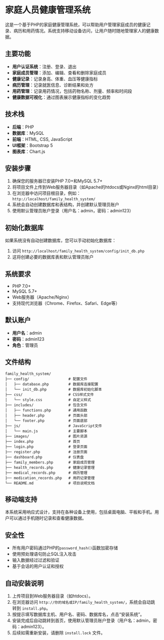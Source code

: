 # 家庭人员健康管理系统

这是一个基于PHP的家庭健康管理系统，可以帮助用户管理家庭成员的健康记录、病历和用药情况。系统支持移动设备访问，让用户随时随地管理家人的健康数据。

## 主要功能

- **用户认证系统**：注册、登录、退出
- **家庭成员管理**：添加、编辑、查看和删除家庭成员
- **健康记录**：记录身高、体重、血压等健康指标
- **病历管理**：记录就医信息、诊断结果和处方
- **用药管理**：记录用药情况，包括药物名称、剂量、频率和时间段
- **健康数据可视化**：通过图表展示健康指标的变化趋势

## 技术栈

- **后端**：PHP
- **数据库**：MySQL
- **前端**：HTML, CSS, JavaScript
- **UI框架**：Bootstrap 5
- **图表库**：Chart.js

## 安装步骤

1. 确保您的服务器已安装PHP 7.0+和MySQL 5.7+
2. 将项目文件上传到Web服务器目录（如Apache的htdocs或Nginx的html目录）
3. 在浏览器中访问项目根目录，例如：`http://localhost/family_health_system/`
4. 系统会自动创建数据库和表结构，并创建默认管理员账户
5. 使用默认管理员账户登录（用户名：admin，密码：admin123）

## 初始化数据库

如果系统没有自动创建数据库，您可以手动初始化数据库：

1. 访问 `http://localhost/family_health_system/config/init_db.php`
2. 这将创建必要的数据库表和默认管理员账户

## 系统要求

- PHP 7.0+
- MySQL 5.7+
- Web服务器（Apache/Nginx）
- 支持现代浏览器（Chrome、Firefox、Safari、Edge等）

## 默认账户

- **用户名**：admin
- **密码**：admin123
- **角色**：管理员

## 文件结构

```
family_health_system/
├── config/                  # 配置文件
│   ├── database.php         # 数据库连接配置
│   └── init_db.php          # 数据库初始化脚本
├── css/                     # CSS样式文件
│   └── style.css            # 自定义样式
├── includes/                # 包含文件
│   ├── functions.php        # 通用函数
│   ├── header.php           # 页面头部
│   └── footer.php           # 页面底部
├── js/                      # JavaScript文件
│   └── main.js              # 主要脚本
├── images/                  # 图片资源
├── index.php                # 首页
├── login.php                # 登录页面
├── register.php             # 注册页面
├── dashboard.php            # 仪表盘
├── family_members.php       # 家庭成员管理
├── health_records.php       # 健康记录管理
├── medical_records.php      # 病历管理
├── medication_records.php   # 用药记录管理
└── README.md                # 项目说明文档
```

## 移动端支持

本系统采用响应式设计，支持在各种设备上使用，包括桌面电脑、平板和手机。用户可以通过手机随时记录和查看健康数据。

## 安全性

- 所有用户密码通过PHP的`password_hash()`函数加密存储
- 使用预处理语句防止SQL注入攻击
- 输入数据经过过滤和验证
- 基于会话的用户认证和授权

## 自动安装说明

1. 上传项目到Web服务器目录（如htdocs）。
2. 在浏览器访问 `http://你的域名或IP/family_health_system/`，系统会自动跳转到 `install.php`。
3. 按提示填写数据库主机、用户名、密码、数据库名，点击“安装系统”。
4. 安装完成后自动跳转到首页，使用默认管理员账户登录（用户名：admin，密码：admin123）。
5. 后续如需重新安装，请删除 `install.lock` 文件。 